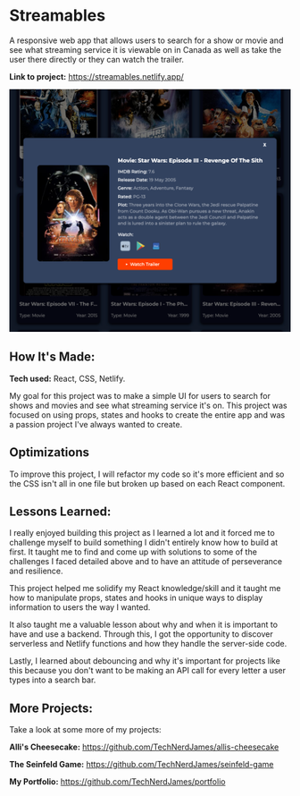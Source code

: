 # Streamables
A responsive web app that allows users to search for a show or movie and see what streaming service it is viewable on in Canada as well as take the user there directly or they can watch the trailer.

**Link to project:** https://streamables.netlify.app/

![alt tag](https://github.com/TechNerdJames/streamables/blob/main/action-screenshot.png)

## How It's Made:

**Tech used:** React, CSS, Netlify.

My goal for this project was to make a simple UI for users to search for shows and movies and see what streaming service it's on. This project was focused on using props, states and hooks to create the entire app and was a passion project I've always wanted to create.


## Optimizations

To improve this project, I will refactor my code so it's more efficient and so the CSS isn't all in one file but broken up based on each React component.

## Lessons Learned:

I really enjoyed building this project as I learned a lot and it forced me to challenge myself to build something I didn't entirely know how to build at first. It taught me to find and come up with solutions to some of the challenges I faced detailed above and to have an attitude of perseverance and resilience.

This project helped me solidify my React knowledge/skill and it taught me how to manipulate props, states and hooks in unique ways to display information to users the way I wanted.

It also taught me a valuable lesson about why and when it is important to have and use a backend. Through this, I got the opportunity to discover serverless and Netlify functions and how they handle the server-side code.

Lastly, I learned about debouncing and why it's important for projects like this because you don't want to be making an API call for every letter a user types into a search bar.

## More Projects:
Take a look at some more of my projects:

**Alli's Cheesecake:** https://github.com/TechNerdJames/allis-cheesecake

**The Seinfeld Game:** https://github.com/TechNerdJames/seinfeld-game

**My Portfolio:** https://github.com/TechNerdJames/portfolio
